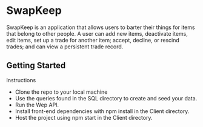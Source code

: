 # SwapKeep
SwapKeep is an application that allows users to barter their things for items that belong to other people. A user can add new items, deactivate items, edit items, set up a trade for another item; accept, decline, or rescind trades; and can view a persistent trade record.

## Getting Started
Instructions
- Clone the repo to your local machine
- Use the queries found in the SQL directory to create and seed your data.
- Run the Wep API.
- Install front-end dependencies with npm install in the Client directory.
- Host the project using npm start in the Client directory.
